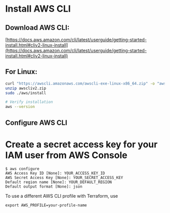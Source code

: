 # Install AWS CLI

## Download AWS CLI:
[https://docs.aws.amazon.com/cli/latest/userguide/getting-started-install.html#cliv2-linux-install](https://docs.aws.amazon.com/cli/latest/userguide/getting-started-install.html#cliv2-linux-install)

## For Linux:
```bash
curl "https://awscli.amazonaws.com/awscli-exe-linux-x86_64.zip" -o "awscliv2.zip"
unzip awscliv2.zip
sudo ./aws/install

# Verify installation
aws --version
```

## Configure AWS CLI
# Create a secret access key for your IAM user from AWS Console

```
$ aws configure
AWS Access Key ID [None]: YOUR_ACCESS_KEY_ID
AWS Secret Access Key [None]: YOUR_SECRET_ACCESS_KEY
Default region name [None]: YOUR_DEFAULT_REGION
Default output format [None]: json
```

To use a different AWS CLI profile with Terraform, use
```
export AWS_PROFILE=your-profile-name
```